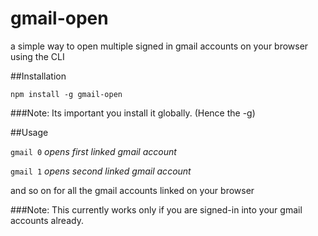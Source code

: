 # gmail-open
a simple way to open multiple signed in gmail accounts on your browser using the CLI

##Installation

``npm install -g gmail-open``

###Note:
Its important you install it globally. (Hence the -g)

##Usage

``gmail 0``
*opens first linked gmail account*

``gmail 1``
*opens second linked gmail account*

and so on for all the gmail accounts linked on your browser

###Note: 
This currently works only if you are signed-in into your gmail accounts already. 

